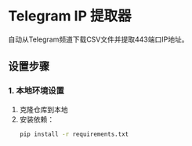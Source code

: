 # Telegram IP 提取器

自动从Telegram频道下载CSV文件并提取443端口IP地址。

## 设置步骤

### 1. 本地环境设置

1. 克隆仓库到本地
2. 安装依赖：
   ```bash
   pip install -r requirements.txt
